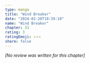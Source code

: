 ```yaml
---
type: manga
title: "Wind Breaker"
date: "2024-02-20T10:39:10"
name: "Wind Breaker"
chapter: 31
rating: 3
ratingEmoji: ⭐️⭐️⭐️
share: false
---
```


_[No review was written for this chapter]_
